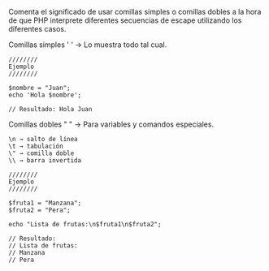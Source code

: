 Comenta el significado de usar comillas simples o comillas dobles a la hora de que 
PHP interprete diferentes secuencias de escape utilizando los diferentes casos.

Comillas simples ' ' → Lo muestra todo tal cual.

    ////////
    Ejemplo
    ////////

    $nombre = "Juan";
    echo 'Hola $nombre';

    // Resultado: Hola Juan
    

Comillas dobles " " → Para variables y comandos especiales.

    \n → salto de línea
    \t → tabulación
    \" → comilla doble
    \\ → barra invertida

    ////////
    Ejemplo
    ////////

    $fruta1 = "Manzana";
    $fruta2 = "Pera";

    echo "Lista de frutas:\n$fruta1\n$fruta2";

    // Resultado:
    // Lista de frutas:
    // Manzana
    // Pera

